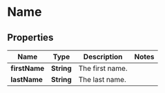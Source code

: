 

# Name


## Properties

| Name | Type | Description | Notes |
|------------ | ------------- | ------------- | -------------|
|**firstName** | **String** | The first name. |  |
|**lastName** | **String** | The last name. |  |



